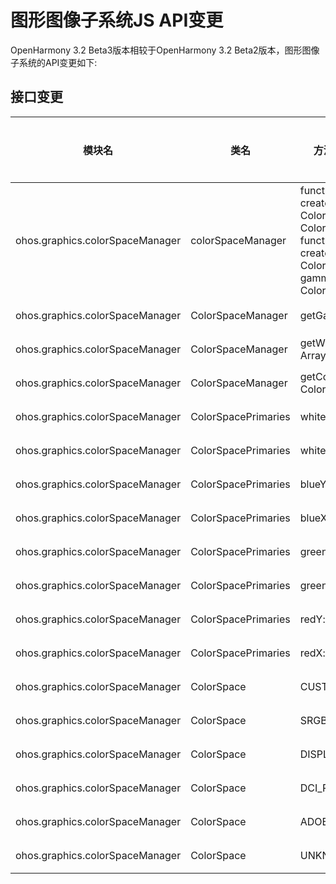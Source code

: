 # 图形图像子系统JS API变更

OpenHarmony 3.2 Beta3版本相较于OpenHarmony 3.2 Beta2版本，图形图像子系统的API变更如下:

## 接口变更

| 模块名 | 类名 | 方法/属性/枚举/常量 | 变更类型 |
|---|---|---|---|
| ohos.graphics.colorSpaceManager | colorSpaceManager   | function create(colorSpaceName: ColorSpace): ColorSpaceManager;<br>function create(primaries: ColorSpacePrimaries, gamma: number): ColorSpaceManager; | 新增 |
| ohos.graphics.colorSpaceManager | ColorSpaceManager   | getGamma(): number;                                                                                                                                   | 新增 |
| ohos.graphics.colorSpaceManager | ColorSpaceManager   | getWhitePoint(): Array\<number>;                                                                                                                      | 新增 |
| ohos.graphics.colorSpaceManager | ColorSpaceManager   | getColorSpaceName(): ColorSpace;                                                                                                                      | 新增 |
| ohos.graphics.colorSpaceManager | ColorSpacePrimaries | whitePointY: number;                                                                                                                                  | 新增 |
| ohos.graphics.colorSpaceManager | ColorSpacePrimaries | whitePointX: number;                                                                                                                                  | 新增 |
| ohos.graphics.colorSpaceManager | ColorSpacePrimaries | blueY: number;                                                                                                                                        | 新增 |
| ohos.graphics.colorSpaceManager | ColorSpacePrimaries | blueX: number;                                                                                                                                        | 新增 |
| ohos.graphics.colorSpaceManager | ColorSpacePrimaries | greenY: number;                                                                                                                                       | 新增 |
| ohos.graphics.colorSpaceManager | ColorSpacePrimaries | greenX: number;                                                                                                                                       | 新增 |
| ohos.graphics.colorSpaceManager | ColorSpacePrimaries | redY: number;                                                                                                                                         | 新增 |
| ohos.graphics.colorSpaceManager | ColorSpacePrimaries | redX: number;                                                                                                                                         | 新增 |
| ohos.graphics.colorSpaceManager | ColorSpace          | CUSTOM = 5                                                                                                                                            | 新增 |
| ohos.graphics.colorSpaceManager | ColorSpace          | SRGB = 4                                                                                                                                              | 新增 |
| ohos.graphics.colorSpaceManager | ColorSpace          | DISPLAY_P3 = 3                                                                                                                                        | 新增 |
| ohos.graphics.colorSpaceManager | ColorSpace          | DCI_P3 = 2                                                                                                                                            | 新增 |
| ohos.graphics.colorSpaceManager | ColorSpace          | ADOBE_RGB_1998 = 1                                                                                                                                    | 新增 |
| ohos.graphics.colorSpaceManager | ColorSpace          | UNKNOWN = 0                                                                                                                                           | 新增 |